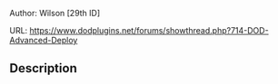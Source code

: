 Author: Wilson [29th ID]

URL: https://www.dodplugins.net/forums/showthread.php?714-DOD-Advanced-Deploy

## Description

